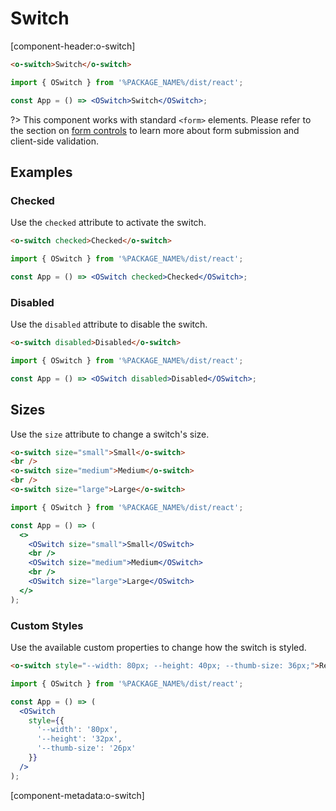 # Switch

[component-header:o-switch]

```html preview
<o-switch>Switch</o-switch>
```

```jsx react
import { OSwitch } from '%PACKAGE_NAME%/dist/react';

const App = () => <OSwitch>Switch</OSwitch>;
```

?> This component works with standard `<form>` elements. Please refer to the section on [form controls](/getting-started/form-controls) to learn more about form submission and client-side validation.

## Examples

### Checked

Use the `checked` attribute to activate the switch.

```html preview
<o-switch checked>Checked</o-switch>
```

```jsx react
import { OSwitch } from '%PACKAGE_NAME%/dist/react';

const App = () => <OSwitch checked>Checked</OSwitch>;
```

### Disabled

Use the `disabled` attribute to disable the switch.

```html preview
<o-switch disabled>Disabled</o-switch>
```

```jsx react
import { OSwitch } from '%PACKAGE_NAME%/dist/react';

const App = () => <OSwitch disabled>Disabled</OSwitch>;
```

## Sizes

Use the `size` attribute to change a switch's size.

```html preview
<o-switch size="small">Small</o-switch>
<br />
<o-switch size="medium">Medium</o-switch>
<br />
<o-switch size="large">Large</o-switch>
```

```jsx react
import { OSwitch } from '%PACKAGE_NAME%/dist/react';

const App = () => (
  <>
    <OSwitch size="small">Small</OSwitch>
    <br />
    <OSwitch size="medium">Medium</OSwitch>
    <br />
    <OSwitch size="large">Large</OSwitch>
  </>
);
```

### Custom Styles

Use the available custom properties to change how the switch is styled.

```html preview
<o-switch style="--width: 80px; --height: 40px; --thumb-size: 36px;">Really big</o-switch>
```

```jsx react
import { OSwitch } from '%PACKAGE_NAME%/dist/react';

const App = () => (
  <OSwitch
    style={{
      '--width': '80px',
      '--height': '32px',
      '--thumb-size': '26px'
    }}
  />
);
```

[component-metadata:o-switch]
